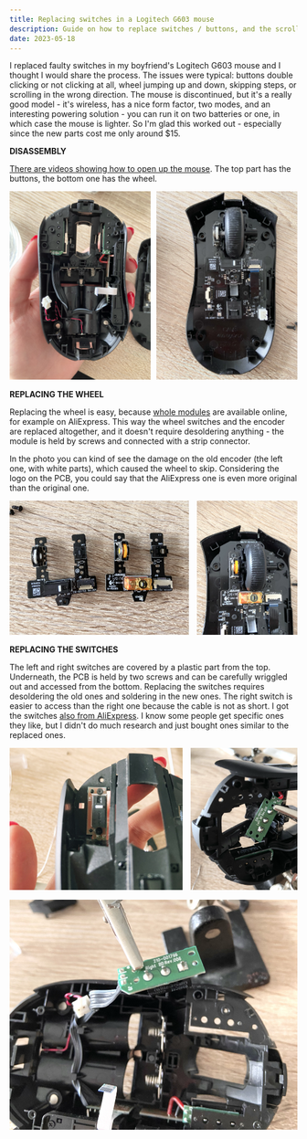 ```yaml
---
title: Replacing switches in a Logitech G603 mouse
description: Guide on how to replace switches / buttons, and the scroll wheel in the Logitech G603 mouse
date: 2023-05-18
---
```


I replaced faulty switches in my boyfriend's Logitech G603 mouse and I thought I would share the process. The issues were typical: buttons double clicking or not clicking at all, wheel jumping up and down, skipping steps, or scrolling in the wrong direction. The mouse is discontinued, but it's a really good model - it's wireless, has a nice form factor, two modes, and an interesting powering solution - you can run it on two batteries or one, in which case the mouse is lighter. So I'm glad this worked out - especially since the new parts cost me only around $15.

**DISASSEMBLY**

[There are videos showing how to open up the mouse](https://www.youtube.com/watch?v=LOo_mwl1_s0). The top part has the buttons, the bottom one has the wheel.

<div style="display: flex; gap: 10px;">
    <div>
        <img style="width: 100%" src="top.PNG" alt="Top part of the Logitech G603 mouse">
    </div>
    <div>
        <img style="width: 100%" src="bottom.PNG" alt="Bottom part of the Logitech G603 mouse">
    </div>
</div>

**REPLACING THE WHEEL**

Replacing the wheel is easy, because [whole modules](https://aliexpress.com/item/4000409515818) are available online, for example on AliExpress. This way the wheel switches and the encoder are replaced altogether, and it doesn't require desoldering anything - the module is held by screws and connected with a strip connector.

In the photo you can kind of see the damage on the old encoder (the left one, with white parts), which caused the wheel to skip. Considering the logo on the PCB, you could say that the AliExpress one is even more original than the original one.

<div style="display: flex; gap: 1em;">
    <div>
        <img style="width: 100%" src="encoders.PNG" alt="Scroll wheel modules for the Logitech G603 mouse - old and new">
    </div>
    <div>
        <img style="width: 100%" src="new-encoder.PNG" alt="Mouse with a replaced scroll wheel module">
    </div>
</div>

**REPLACING THE SWITCHES**

The left and right switches are covered by a plastic part from the top. Underneath, the PCB is held by two screws and can be carefully wriggled out and accessed from the bottom. Replacing the switches requires desoldering the old ones and soldering in the new ones. The right switch is easier to access than the right one because the cable is not as short. I got the switches [also from AliExpress](https://aliexpress.com/item/1005002156763873.html). I know some people get specific ones they like, but I didn't do much research and just bought ones similar to the replaced ones.

<div style="display: flex; gap: 1em;">
    <div>
        <img style="width: 100%" src="left-switch-top.PNG" alt="Top view of the left button in the Logitech G603 mouse">
    </div>
    <div>
        <img style="width: 100%" src="left-switch.PNG" alt="Disassembled left button in the Logitech G603 mouse">
    </div>
</div>

![The right switch](right-switch.PNG)
